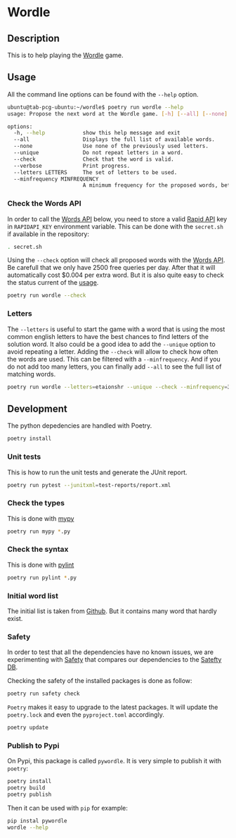 # Wordle

## Description

This is to help playing the [Wordle](https://www.powerlanguage.co.uk/wordle/) game.

## Usage

All the command line options can be found with the `--help` option.

```bash
ubuntu@tab-pcg-ubuntu:~/wordle$ poetry run wordle --help
usage: Propose the next word at the Wordle game. [-h] [--all] [--none] [--unique] [--check] [--verbose] [--letters LETTERS] [--minfrequency MINFREQUENCY]

options:
  -h, --help            show this help message and exit
  --all                 Displays the full list of available words.
  --none                Use none of the previously used letters.
  --unique              Do not repeat letters in a word.
  --check               Check that the word is valid.
  --verbose             Print progress.
  --letters LETTERS     The set of letters to be used.
  --minfrequency MINFREQUENCY
                        A minimum frequency for the proposed words, between 1 and 7.
```

### Check the Words API

In order to call the [Words API](https://github.com/dwyl/english-words) below, you need to store a valid [Rapid API](https://rapidapi.com) key in `RAPIDAPI_KEY` environment variable. This can be done with the `secret.sh` if available in the repository:

```bash
. secret.sh
```

Using the `--check` option will check all proposed words with the [Words API](https://github.com/dwyl/english-words). Be carefull that we only have 2500 free queries per day. After that it will automatically cost $0.004 per extra word. But it is also quite easy to check the status current of the [usage](https://rapidapi.com/developer/dashboard).

```bash
poetry run wordle --check
```

### Letters

The `--letters` is useful to start the game with a word that is using the most common english letters to have the best chances to find letters of the solution word. It also could be a good idea to add the `--unique` option to avoid repeating a letter. Adding the `--check` will allow to check how often the words are used. This can be filtered with a `--minfrequency`. And if you do not add too many letters, you can finally add `--all` to see the full list of matching words.

```bash
poetry run wordle --letters=etaionshr --unique --check --minfrequency=3 --all
```

## Development

The python depedencies are handled with Poetry.

```bash
poetry install
```

### Unit tests

This is how to run the unit tests and generate the JUnit report.

```bash
poetry run pytest --junitxml=test-reports/report.xml
```

### Check the types

This is done with [mypy](https://mypy.readthedocs.io/en/latest/index.html)

```bash
poetry run mypy *.py
```

### Check the syntax

This is done with [pylint](https://pypi.org/project/pylint/)

```bash
poetry run pylint *.py
```

### Initial word list

The initial list is taken from [Github](https://github.com/dwyl/english-words). But it contains many word that hardly exist.

### Safety

In order to test that all the dependencies have no known issues, we are experimenting with [Safety](https://pypi.org/project/safety/) that compares our dependencies to the [Satefty DB](https://github.com/pyupio/safety-db).

Checking the safety of the installed packages is done as follow:

```bash
poetry run safety check
```

`Poetry` makes it easy to upgrade to the latest packages. It will update the `poetry.lock` and even the `pyproject.toml` accordingly.

```bash
poetry update
```

### Publish to Pypi

On Pypi, this package is called `pywordle`. It is very simple to publish it with `poetry`:

```bash
poetry install
poetry build
poetry publish
```

Then it can be used with `pip` for example:

```bash
pip instal pywordle
wordle --help
```
